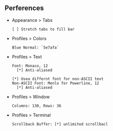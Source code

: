 ## Perferences

- Appearance > Tabs
  ```
  [ ] Stretch tabs to fill bar
  ```

- Profiles > Colors
  ```
  Blue Normal: `5e7afa`
  ```

- Profiles > Text
  ```
  Font: Monaco, 12
    [*] Anti-aliased

  [*] Usea differnt font for non-ASCII text
  Non-ASCII Font: Menlo for Powerline, 12
    [*] Anti-aliased
  ```

- Profiles > Window
  ```
  Columns: 130, Rows: 36
  ```

- Profiles > Terminal
  ```
  Scrollback Buffer: [*] unlimited scrollbacl
  ```
